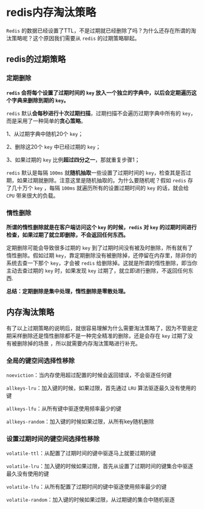 # redis内存淘汰策略

`Redis` 的数据已经设置了TTL，不是过期就已经删除了吗？为什么还存在所谓的淘汰策略呢？这个原因我们需要从 `redis` 的过期策略聊起。

## redis的过期策略

### 定期删除

**`redis` 会将每个设置了过期时间的 `key` 放入一个独立的字典中，以后会定期遍历这个字典来删除到期的 `key`。**

`redis` 默认**会每秒进行十次过期扫描**，过期扫描不会遍历过期字典中所有的 `key`，而是采用了一种简单的**贪心策略**。

1、从过期字典中随机20个 `key`；

2、删除这20个 `key` 中已经过期的 `key`；

3、如果过期的 `key` 比例**超过四分之一**，那就重复步骤1；

`redis` 默认是每隔 `100ms` 就**随机抽取**一些设置了过期时间的 `key`，检查其是否过期，如果过期就删除。注意这里是随机抽取的。为什么要随机呢？假如 `redis` 存了几十万个 `key` ，每隔 `100ms` 就遍历所有的设置过期时间的 `key` 的话，就会给 `CPU` 带来很大的负载。

### 惰性删除

**所谓的惰性删除就是在客户端访问这个 `key` 的时候，`redis` 对 `key` 的过期时间进行检查，如果过期了就立即删除，不会返回任何东西。**

定期删除可能会导致很多过期的 `key` 到了过期时间没有被及时删除，所有就有了惰性删除。假如过期 `key`，靠定期删除没有被删除掉，还停留在内存里，除非你的系统去查一下那个 `key`，才会被 `redis` 给删除掉。这就是所谓的惰性删除，即当你主动去查过期的 `key` 时，如果发现 `key` 过期了，就立即进行删除，不返回任何东西.

**总结：定期删除是集中处理，惰性删除是零散处理。**

## 内存淘汰策略

有了以上过期策略的说明后，就很容易理解为什么需要淘汰策略了，因为不管是定期采样删除还是惰性删除都不是一种完全精准的删除，还是会存在 `key` 过期了没有被删除掉的场景 ，所以就需要内存淘汰策略进行补充。

### 全局的键空间选择性移除

`noeviction`：当内存使用超过配置的时候会返回错误，不会驱逐任何键

`allkeys-lru`：加入键的时候，如果过限，首先通过 `LRU` 算法驱逐最久没有使用的键

`allkeys-lfu`：从所有键中驱逐使用频率最少的键

`allkeys-random`：加入键的时候如果过限，从所有key随机删除

### 设置过期时间的键空间选择性移除

`volatile-ttl`：从配置了过期时间的键中驱逐马上就要过期的键

`volatile-lru`：加入键的时候如果过限，首先从设置了过期时间的键集合中驱逐最久没有使用的键

 `volatile-lfu`：从所有配置了过期时间的键中驱逐使用频率最少的键

`volatile-random`：加入键的时候如果过限，从过期键的集合中随机驱逐